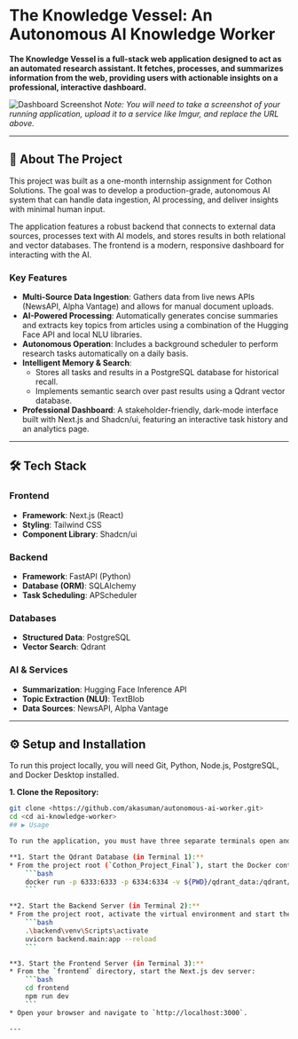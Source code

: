 # The Knowledge Vessel: An Autonomous AI Knowledge Worker

**The Knowledge Vessel is a full-stack web application designed to act as an automated research assistant. It fetches, processes, and summarizes information from the web, providing users with actionable insights on a professional, interactive dashboard.**

![Dashboard Screenshot](https://ibb.co/ZRbjb2hf) 
*Note: You will need to take a screenshot of your running application, upload it to a service like Imgur, and replace the URL above.*

---
## 🚀 About The Project

This project was built as a one-month internship assignment for Cothon Solutions. The goal was to develop a production-grade, autonomous AI system that can handle data ingestion, AI processing, and deliver insights with minimal human input.

The application features a robust backend that connects to external data sources, processes text with AI models, and stores results in both relational and vector databases. The frontend is a modern, responsive dashboard for interacting with the AI.

### Key Features
* **Multi-Source Data Ingestion**: Gathers data from live news APIs (NewsAPI, Alpha Vantage) and allows for manual document uploads.
* **AI-Powered Processing**: Automatically generates concise summaries and extracts key topics from articles using a combination of the Hugging Face API and local NLU libraries.
* **Autonomous Operation**: Includes a background scheduler to perform research tasks automatically on a daily basis.
* **Intelligent Memory & Search**:
    * Stores all tasks and results in a PostgreSQL database for historical recall.
    * Implements semantic search over past results using a Qdrant vector database.
* **Professional Dashboard**: A stakeholder-friendly, dark-mode interface built with Next.js and Shadcn/ui, featuring an interactive task history and an analytics page.

---
## 🛠️ Tech Stack

### Frontend
* **Framework**: Next.js (React)
* **Styling**: Tailwind CSS
* **Component Library**: Shadcn/ui

### Backend
* **Framework**: FastAPI (Python)
* **Database (ORM)**: SQLAlchemy
* **Task Scheduling**: APScheduler

### Databases
* **Structured Data**: PostgreSQL
* **Vector Search**: Qdrant

### AI & Services
* **Summarization**: Hugging Face Inference API
* **Topic Extraction (NLU)**: TextBlob
* **Data Sources**: NewsAPI, Alpha Vantage

---
## ⚙️ Setup and Installation

To run this project locally, you will need Git, Python, Node.js, PostgreSQL, and Docker Desktop installed.

**1. Clone the Repository:**
```bash
git clone <https://github.com/akasuman/autonomous-ai-worker.git>
cd <cd ai-knowledge-worker>
## ▶️ Usage

To run the application, you must have three separate terminals open and running concurrently. Make sure to start them in the following order.

**1. Start the Qdrant Database (in Terminal 1):**
* From the project root (`Cothon_Project_Final`), start the Docker container:
    ```bash
    docker run -p 6333:6333 -p 6334:6334 -v ${PWD}/qdrant_data:/qdrant/storage qdrant/qdrant
    ```

**2. Start the Backend Server (in Terminal 2):**
* From the project root, activate the virtual environment and start the Uvicorn server:
    ```bash
    .\backend\venv\Scripts\activate
    uvicorn backend.main:app --reload
    ```

**3. Start the Frontend Server (in Terminal 3):**
* From the `frontend` directory, start the Next.js dev server:
    ```bash
    cd frontend
    npm run dev
    ```
* Open your browser and navigate to `http://localhost:3000`.

---